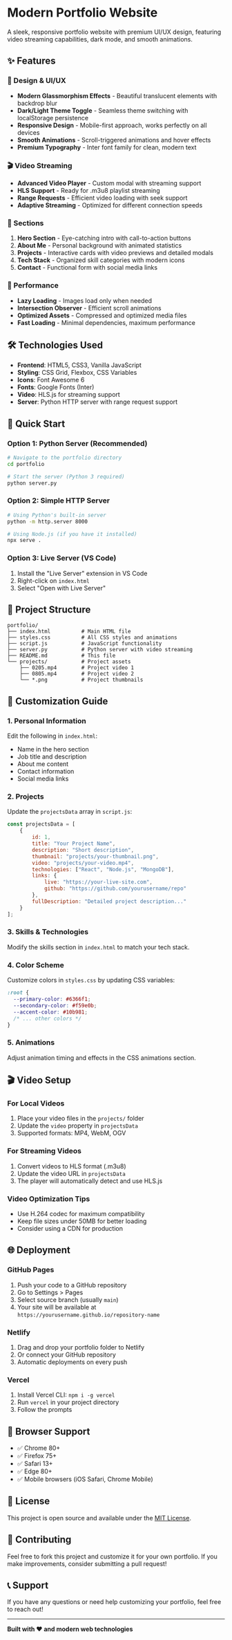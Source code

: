 # Modern Portfolio Website

A sleek, responsive portfolio website with premium UI/UX design, featuring video streaming capabilities, dark mode, and smooth animations.

## ✨ Features

### 🎨 Design & UI/UX
- **Modern Glassmorphism Effects** - Beautiful translucent elements with backdrop blur
- **Dark/Light Theme Toggle** - Seamless theme switching with localStorage persistence
- **Responsive Design** - Mobile-first approach, works perfectly on all devices
- **Smooth Animations** - Scroll-triggered animations and hover effects
- **Premium Typography** - Inter font family for clean, modern text

### 🎬 Video Streaming
- **Advanced Video Player** - Custom modal with streaming support
- **HLS Support** - Ready for .m3u8 playlist streaming
- **Range Requests** - Efficient video loading with seek support
- **Adaptive Streaming** - Optimized for different connection speeds

### 📱 Sections
1. **Hero Section** - Eye-catching intro with call-to-action buttons
2. **About Me** - Personal background with animated statistics
3. **Projects** - Interactive cards with video previews and detailed modals
4. **Tech Stack** - Organized skill categories with modern icons
5. **Contact** - Functional form with social media links

### 🚀 Performance
- **Lazy Loading** - Images load only when needed
- **Intersection Observer** - Efficient scroll animations
- **Optimized Assets** - Compressed and optimized media files
- **Fast Loading** - Minimal dependencies, maximum performance

## 🛠️ Technologies Used

- **Frontend**: HTML5, CSS3, Vanilla JavaScript
- **Styling**: CSS Grid, Flexbox, CSS Variables
- **Icons**: Font Awesome 6
- **Fonts**: Google Fonts (Inter)
- **Video**: HLS.js for streaming support
- **Server**: Python HTTP server with range request support

## 🚀 Quick Start

### Option 1: Python Server (Recommended)
```bash
# Navigate to the portfolio directory
cd portfolio

# Start the server (Python 3 required)
python server.py
```

### Option 2: Simple HTTP Server
```bash
# Using Python's built-in server
python -m http.server 8000

# Using Node.js (if you have it installed)
npx serve .
```

### Option 3: Live Server (VS Code)
1. Install the "Live Server" extension in VS Code
2. Right-click on `index.html`
3. Select "Open with Live Server"

## 📁 Project Structure

```
portfolio/
├── index.html          # Main HTML file
├── styles.css          # All CSS styles and animations
├── script.js           # JavaScript functionality
├── server.py           # Python server with video streaming
├── README.md           # This file
└── projects/           # Project assets
    ├── 0205.mp4        # Project video 1
    ├── 0805.mp4        # Project video 2
    └── *.png           # Project thumbnails
```

## 🎯 Customization Guide

### 1. Personal Information
Edit the following in `index.html`:
- Name in the hero section
- Job title and description
- About me content
- Contact information
- Social media links

### 2. Projects
Update the `projectsData` array in `script.js`:
```javascript
const projectsData = [
    {
        id: 1,
        title: "Your Project Name",
        description: "Short description",
        thumbnail: "projects/your-thumbnail.png",
        video: "projects/your-video.mp4",
        technologies: ["React", "Node.js", "MongoDB"],
        links: {
            live: "https://your-live-site.com",
            github: "https://github.com/yourusername/repo"
        },
        fullDescription: "Detailed project description..."
    }
];
```

### 3. Skills & Technologies
Modify the skills section in `index.html` to match your tech stack.

### 4. Color Scheme
Customize colors in `styles.css` by updating CSS variables:
```css
:root {
  --primary-color: #6366f1;
  --secondary-color: #f59e0b;
  --accent-color: #10b981;
  /* ... other colors */
}
```

### 5. Animations
Adjust animation timing and effects in the CSS animations section.

## 🎬 Video Setup

### For Local Videos
1. Place your video files in the `projects/` folder
2. Update the `video` property in `projectsData`
3. Supported formats: MP4, WebM, OGV

### For Streaming Videos
1. Convert videos to HLS format (.m3u8)
2. Update the video URL in `projectsData`
3. The player will automatically detect and use HLS.js

### Video Optimization Tips
- Use H.264 codec for maximum compatibility
- Keep file sizes under 50MB for better loading
- Consider using a CDN for production

## 🌐 Deployment

### GitHub Pages
1. Push your code to a GitHub repository
2. Go to Settings > Pages
3. Select source branch (usually `main`)
4. Your site will be available at `https://yourusername.github.io/repository-name`

### Netlify
1. Drag and drop your portfolio folder to Netlify
2. Or connect your GitHub repository
3. Automatic deployments on every push

### Vercel
1. Install Vercel CLI: `npm i -g vercel`
2. Run `vercel` in your project directory
3. Follow the prompts

## 🔧 Browser Support

- ✅ Chrome 80+
- ✅ Firefox 75+
- ✅ Safari 13+
- ✅ Edge 80+
- ✅ Mobile browsers (iOS Safari, Chrome Mobile)

## 📝 License

This project is open source and available under the [MIT License](LICENSE).

## 🤝 Contributing

Feel free to fork this project and customize it for your own portfolio. If you make improvements, consider submitting a pull request!

## 📞 Support

If you have any questions or need help customizing your portfolio, feel free to reach out!

---

**Built with ❤️ and modern web technologies**